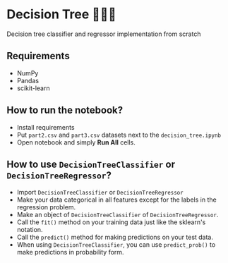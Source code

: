 # Decision Tree 🌲🌳🌴
Decision tree classifier and regressor implementation from scratch

## Requirements
- NumPy
- Pandas
- scikit-learn

## How to run the notebook?
 - Install requirements
 - Put `part2.csv` and `part3.csv` datasets next to the `decision_tree.ipynb`
 - Open notebook and simply **Run All** cells.

## How to use `DecisionTreeClassifier` or `DecisionTreeRegressor`?
- Import `DecisionTreeClassifier` or `DecisionTreeRegressor`
- Make your data categorical in all features except for the labels in the regression problem.
- Make an object of `DecisionTreeClassifier` of `DecisionTreeRegressor`.
- Call the `fit()` method on your training data just like the sklearn's notation.
- Call the `predict()` method for making predictions on your test data.
- When using `DecisionTreeClassifier`, you can use `predict_prob()` to make predictions in probability form.
